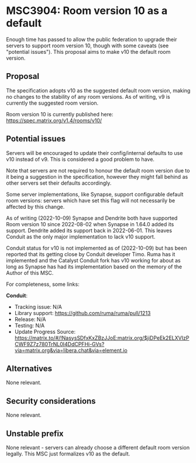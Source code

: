 # MSC3904: Room version 10 as a default

Enough time has passed to allow the public federation to upgrade their servers to support room
version 10, though with some caveats (see "potential issues"). This proposal aims to make v10 the
default room version.

## Proposal

The specification adopts v10 as the suggested default room version, making no changes to the stability
of any room versions. As of writing, v9 is currently the suggested room version.

Room version 10 is currently published here: https://spec.matrix.org/v1.4/rooms/v10/

## Potential issues

Servers will be encouraged to update their config/internal defaults to use v10 instead of v9. This
is considered a good problem to have.

Note that servers are not required to honour the default room version due to it being a suggestion
in the specification, however they might fall behind as other servers set their defaults accordingly.

Some server implementations, like Synapse, support configurable default room versions: servers which
have set this flag will not necessarily be affected by this change.

As of writing (2022-10-09) Synapse and Dendrite both have supported Room version 10 since 2022-08-02
when Synapse in 1.64.0 added its support. Dendrite added its support back in 2022-06-01. This leaves
Conduit as the only major implementation to lack v10 support. 

Conduit status for v10 is not implemented as of (2022-10-09) but has been reported that its getting close
by Conduit developer Timo. Ruma has it implemented and the Catalyst Conduit fork has v10 working 
for about as long as Synapse has had its implementation based on the memory of the Author of this MSC.

For completeness, some links:

**Conduit**:

* Tracking issue: N/A
* Library support: https://github.com/ruma/ruma/pull/1213
* Release: N/A
* Testing: N/A
* Update Progress Source: https://matrix.to/#/!NasysSDfxKxZBzJJoE:matrix.org/$jiDPeEk2ELXVIzPCWF9Z7z780TrNL0I4DdCPFHi-GVs?via=matrix.org&via=libera.chat&via=element.io

## Alternatives

None relevant.

## Security considerations

None relevant.

## Unstable prefix

None relevant - servers can already choose a different default room version legally. This MSC
just formalizes v10 as the default.
